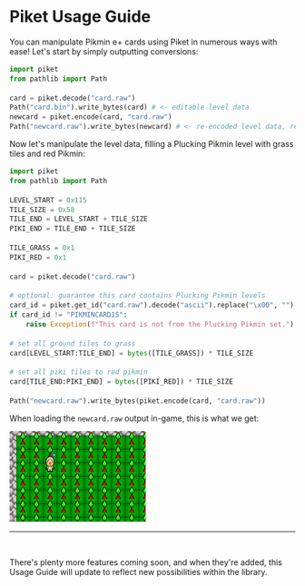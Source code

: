# Piket Usage Guide
You can manipulate Pikmin e+ cards using Piket in numerous ways with ease! Let's start by simply outputting conversions:
```py
import piket
from pathlib import Path

card = piket.decode("card.raw")
Path("card.bin").write_bytes(card) # <- editable level data
newcard = piket.encode(card, "card.raw")
Path("newcard.raw").write_bytes(newcard) # <- re-encoded level data, ready for playing
```

Now let's manipulate the level data, filling a Plucking Pikmin level with grass tiles and red Pikmin:
```py
import piket
from pathlib import Path

LEVEL_START = 0x115
TILE_SIZE = 0x58
TILE_END = LEVEL_START + TILE_SIZE
PIKI_END = TILE_END + TILE_SIZE

TILE_GRASS = 0x1
PIKI_RED = 0x1

card = piket.decode("card.raw")

# optional: guarantee this card contains Plucking Pikmin levels
card_id = piket.get_id("card.raw").decode("ascii").replace("\x00", "")
if card_id != "PIKMINCARD1S":
    raise Exception(f"This card is not from the Plucking Pikmin set.")

# set all ground tiles to grass
card[LEVEL_START:TILE_END] = bytes([TILE_GRASS]) * TILE_SIZE

# set all piki tiles to red pikmin
card[TILE_END:PIKI_END] = bytes([PIKI_RED]) * TILE_SIZE

Path("newcard.raw").write_bytes(piket.encode(card, "card.raw"))
```

When loading the `newcard.raw` output in-game, this is what we get:

![demo_allgrass_allred](https://raw.githubusercontent.com/plxl/piket/refs/heads/main/docs/demo_allgrass_allred.png)

---
<br>

There's plenty more features coming soon, and when they're added, this Usage Guide will update to reflect new possibilities within the library.
